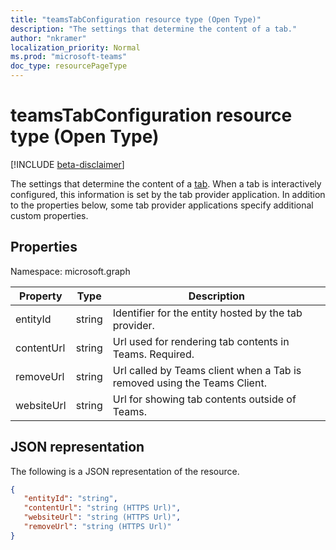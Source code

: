 ```yaml
---
title: "teamsTabConfiguration resource type (Open Type)"
description: "The settings that determine the content of a tab."
author: "nkramer"
localization_priority: Normal
ms.prod: "microsoft-teams"
doc_type: resourcePageType
---
```


# teamsTabConfiguration resource type (Open Type)

[!INCLUDE [beta-disclaimer](../../includes/beta-disclaimer.md)]

The settings that determine the content of a [tab](teamstab.md).
When a tab is interactively configured, this information is set by the tab provider application.
In addition to the properties below, some tab provider applications specify additional custom properties.

## Properties

Namespace: microsoft.graph

|Property|Type|Description|
|-|-|-|
|  entityId   |   string |  Identifier for the entity hosted by the tab provider.     |
|  contentUrl |   string |  Url used for rendering tab contents in Teams. Required.    |
|  removeUrl  |   string |  Url called by Teams client when a Tab is removed using the Teams Client.     |
|  websiteUrl |   string |  Url for showing tab contents outside of Teams.     |

## JSON representation

The following is a JSON representation of the resource.
<!-- {
  "blockType": "resource",
  "@odata.type": "microsoft.graph.teamsTabConfiguration"
}-->

```json
{
   "entityId": "string",
   "contentUrl": "string (HTTPS Url)",
   "websiteUrl": "string (HTTPS Url)",
   "removeUrl": "string (HTTPS Url)"  
}

```
<!-- uuid: 8fcb5dbc-d5aa-4681-8e31-b001d5168d79
2015-10-25 14:57:30 UTC -->
<!--
{
  "type": "#page.annotation",
  "description": "teamsTabConfiguration complex type (Open Type)",
  "keywords": "",
  "section": "documentation",
  "tocPath": "",
  "suppressions": []
}
-->

